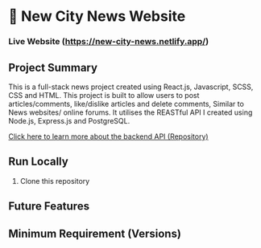 # 🌆 New City News Website
### Live Website (https://new-city-news.netlify.app/)

## Project Summary

This is a full-stack news project created using React.js, Javascript, SCSS, CSS and HTML. This project is built to allow users to post articles/comments, like/dislike articles and delete comments, Similar to News websites/ online forums. It utilises the REASTful API I created using Node.js, Express.js and PostgreSQL. 

[Click here to learn more about the backend API (Repository)](https://github.com/ClaudioCamba/be-nc-news/edit/main/README.md)

## Run Locally
1. Clone this repository

## Future Features
## Minimum Requirement (Versions)
<!-- 
A link to the deployed version.
General info about your app, a brief description of what the project is, and how to use your app.
A link to your back end repo.
The minimum version of Node required to run locally. You can check your Node version using node --version in your terminal.
Clear instructions on how to run your project locally, e.g. git clone <repo-url>, cd..., etc. 
-->
